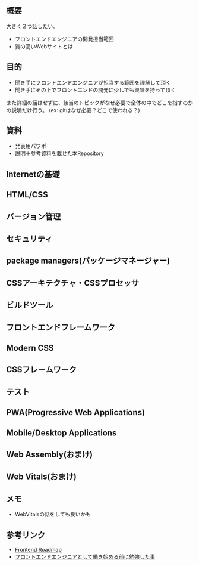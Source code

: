 ## 概要
大きく２つ話したい。

- フロントエンドエンジニアの開発担当範囲
- 質の高いWebサイトとは

## 目的

- 聞き手にフロントエンドエンジニアが担当する範囲を理解して頂く
- 聞き手にその上でフロントエンドの開発に少しでも興味を持って頂く

また詳細の話はせずに、該当のトピックがなぜ必要で全体の中でどこを指すのかの説明だけ行う。
(ex: gitはなぜ必要？どこで使われる？)

## 資料
- 発表用パワポ　
- 説明＋参考資料を載せた本Repository

## Internetの基礎

## HTML/CSS

## バージョン管理

## セキュリティ

## package managers(パッケージマネージャー)

## CSSアーキテクチャ・CSSプロセッサ

## ビルドツール

## フロントエンドフレームワーク

## Modern CSS

## CSSフレームワーク

## テスト

## PWA(Progressive Web Applications)

## Mobile/Desktop Applications

## Web Assembly(おまけ)

## Web Vitals(おまけ)
## メモ
- WebVitalsの話をしても良いかも

## 参考リンク

- [Frontend Roadmap](https://roadmap.sh/frontend)
- [フロントエンドエンジニアとして働き始める前に勉強した事](https://zenn.dev/k_sato/articles/167288f0913bef)

